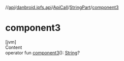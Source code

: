 //[api](../../../index.md)/[danbroid.ipfs.api](../../index.md)/[ApiCall](../index.md)/[StringPart](index.md)/[component3](component3.md)



# component3  
[jvm]  
Content  
operator fun [component3](component3.md)(): [String](https://kotlinlang.org/api/latest/jvm/stdlib/kotlin/-string/index.html)?  



